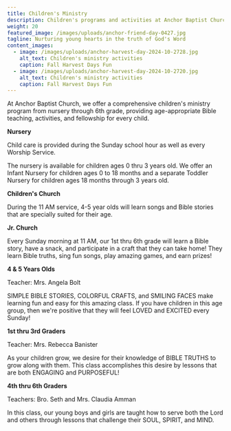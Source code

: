 ```yaml
---
title: Children's Ministry
description: Children's programs and activities at Anchor Baptist Church
weight: 20
featured_image: /images/uploads/anchor-friend-day-0427.jpg
tagline: Nurturing young hearts in the truth of God's Word
content_images:
  - image: /images/uploads/anchor-harvest-day-2024-10-2728.jpg
    alt_text: Children's ministry activities
    caption: Fall Harvest Days Fun
  - image: /images/uploads/anchor-harvest-day-2024-10-2720.jpg
    alt_text: Children's ministry activities
    caption: Fall Harvest Days Fun
---
```

At Anchor Baptist Church, we offer a comprehensive children's ministry program from nursery through 6th grade, providing age-appropriate Bible teaching, activities, and fellowship for every child.

**Nursery**

Child care is provided during the Sunday school hour as well as every Worship Service.

The nursery is available for children ages 0 thru 3 years old.  We offer an Infant Nursery for children ages 0 to 18 months and a separate Toddler Nursery for children ages 18 months through 3 years old.

**Children's Church**

During the 11 AM service, 4-5 year olds will learn songs and Bible stories that are specially suited for their age.

**Jr. Church**

Every Sunday morning at 11 AM, our 1st thru 6th grade will learn a Bible story, have a snack, and participate in a craft that they can take home! They learn Bible truths, sing fun songs, play amazing games, and earn prizes!

**4 & 5 Years Olds**

Teacher: Mrs. Angela Bolt

SIMPLE BIBLE STORIES, COLORFUL CRAFTS, and SMILING FACES make learning fun and easy for this amazing class. If you have children in this age group, then we're positive that they will feel LOVED and EXCITED every Sunday!

**1st thru 3rd Graders**

Teacher: Mrs. Rebecca Banister

As your children grow, we desire for their knowledge of BIBLE TRUTHS to grow along with them. This class accomplishes this desire by lessons that are both ENGAGING and PURPOSEFUL!

**4th thru 6th Graders**

Teachers: Bro. Seth and Mrs. Claudia Amman

In this class, our young boys and girls are taught how to serve both the Lord and others through lessons that challenge their SOUL, SPIRIT, and MIND.
